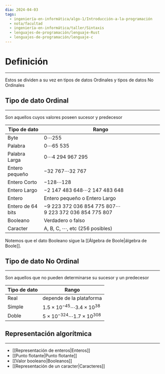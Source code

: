 ```yaml
---
dia: 2024-04-03
tags:
  - ingeniería-en-informática/algo-1/Introducción-a-la-programación
  - nota/facultad
  - ingeniería-en-informática/taller/Sintaxis
  - lenguajes-de-programación/lenguaje-Rust
  - lenguajes-de-programación/lenguaje-c
---
```

# Definición
---
Estos se dividen a su vez en tipos de datos Ordinales y tipos de datos No Ordinales

## Tipo de dato Ordinal
---
Son aquellos cuyos valores poseen sucesor y predecesor

| Tipo de dato        | Rango                                                         |
| ------------------- | ------------------------------------------------------------- |
| Byte                | $0 \cdots 255$                                                |
| Palabra             | $0 \cdots 65~535$                                             |
| Palabra Larga       | $0 \cdots 4~294~967~295$                                      |
| Entero pequeño      | $-32~767 \cdots 32~767$                                       |
| Entero Corto        | $-128 \cdots 128$                                             |
| Entero Largo        | $-2~147~483~648 \cdots 2~147~483~648$                         |
| Entero              | Entero pequeño o Entero Largo                                 |
| Entero de $64$ bits | $-9~223~372~036~854~775~807 \cdots 9~223~372~036~854~775~807$ |
| Booleano            | Verdadero o falso                                             |
| Caracter            | A, B, C, $\cdots$, etc ($256$ posibles)                       |

Notemos que el dato Booleano sigue la [[Álgebra de Boole|álgebra de Boole]].

## Tipo de dato No Ordinal
---
Son aquellos que no pueden determinarse su sucesor y un predecesor

| Tipo de dato | Rango                                           |
| ------------ | ----------------------------------------------- |
| Real         | depende de la plataforma                        |
| Simple       | $1.5 \times 10^{-45} \cdots 3.4 \times 10^{38}$ |
| Doble        | $5 \times 10^{-324} \cdots 1.7 \times 10^{308}$ |

## Representación algorítmica
---
* [[Representación de enteros|Enteros]]
* [[Punto flotante|Punto flotante]]
* [[Valor booleano|Booleanos]]
* [[Representación de un caracter|Caracteres]]